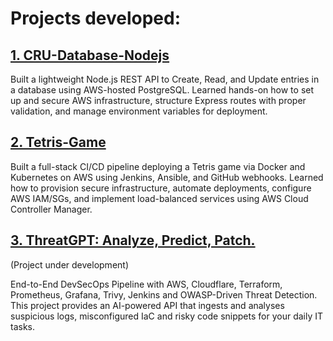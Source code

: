 # Projects developed:

## [1. CRU-Database-Nodejs](https://github.com/3v401/DevOps/tree/master/CRU-Database-Nodejs)

Built a lightweight Node.js REST API to Create, Read, and Update entries in a database using AWS-hosted PostgreSQL. Learned hands-on how to set up and secure AWS infrastructure, structure Express routes with proper validation, and manage environment variables for deployment.

## [2. Tetris-Game](https://github.com/3v401/DevOps/tree/master/Tetris-Game)

Built a full-stack CI/CD pipeline deploying a Tetris game via Docker and Kubernetes on AWS using Jenkins, Ansible, and GitHub webhooks. Learned how to provision secure infrastructure, automate deployments, configure AWS IAM/SGs, and implement load-balanced services using AWS Cloud Controller Manager.

## [3. ThreatGPT: Analyze, Predict, Patch.](https://github.com/3v401/DevOps/tree/master/OWASP-Driven-Threat-Detector)
(Project under development)

End-to-End DevSecOps Pipeline with AWS, Cloudflare, Terraform, Prometheus, Grafana, Trivy, Jenkins and OWASP-Driven Threat Detection. This project provides an AI-powered API that ingests and analyses suspicious logs, misconfigured IaC and risky code snippets for your daily IT tasks. 

